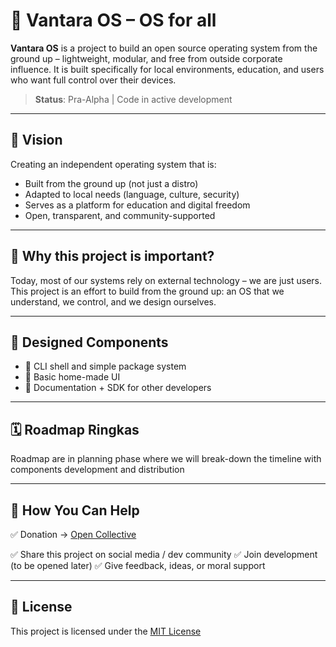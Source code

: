 # 🧱 Vantara OS – OS for all

**Vantara OS** is a project to build an open source operating system from the ground up – lightweight, modular, and free from outside corporate influence. It is built specifically for local environments, education, and users who want full control over their devices.

> **Status**: Pra-Alpha | Code in active development

---

## 🎯 Vision

Creating an independent operating system that is:
- Built from the ground up (not just a distro)
- Adapted to local needs (language, culture, security)
- Serves as a platform for education and digital freedom
- Open, transparent, and community-supported

---

## 🚀 Why this project is important?

Today, most of our systems rely on external technology – we are just users. 
This project is an effort to build from the ground up: an OS that we understand, we control, and we design ourselves.

---

## 🧩 Designed Components

- 🔹 CLI shell and simple package system
- 🔹 Basic home-made UI
- 🔹 Documentation + SDK for other developers

---

## 🗓️ Roadmap Ringkas

Roadmap are in planning phase where we will break-down the timeline with components development and distribution

<!-- ---

## 💪 Support Me To Focus Full Time

I am Hafifi, the lead developer of this project. 

With your support:
- I can support my life & family while continuing to develop this project
- Documentation & tutorials can be provided to the community
- The source code will be updated and transparently opened

👉 [💖 Jadi Penaja Projek di GitHub Sponsors](https://github.com/sponsors/Razorhunter) -->

---

## 🙌 How You Can Help

✅ Donation → [Open Collective](https://opencollective.com/vantara_os) 
<!-- ✅ Become a sponsor → [GitHub Sponsors](https://github.com/sponsors/Razorhunter) -->
✅ Share this project on social media / dev community 
✅ Join development (to be opened later) 
✅ Give feedback, ideas, or moral support

---

## 📜 License

This project is licensed under the [MIT License](./LICENSE)
